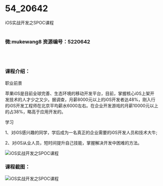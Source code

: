 # 54_20642
iOS实战开发之SPOC课程
<br/></br>
<h3>微:mukewang8 资源编号：5220642</h3>
<br/></br>
<h3>课程介绍：</h3>
<p>职业前景</p>
<p>苹果i0S是目前全球完善、生态环境的移动开发平台，目前，掌握核心i0S上架开发技术的人才少之又少。据调查，月薪8000元以上的i0S开发者达48%，刚入行的i0S开发工程师在北京平均薪水6000左右。在企业开发游戏的月薪10000元以上的占38%，略高于应用开发的。</p>
<p>学习</p>
<p>1、对i0S感兴趣的同学，学后成为一名真正的企业需要的i0S开发人员和技术大牛;</p>
<p>2、对i0S从业人员，短时间提升自己技能，掌握解决开发中困难的方法。</p>
<p><img src="https://www.ko996.com/wp-content/uploads/img/2021/08/1-12-300x199.png" alt="iOS实战开发之SPOC课程"></p>
<div class="info-desc">
<h3>课程截图：</h3>
<p><img src="https://www.ko996.com/wp-content/uploads/img/2021/08/2-11.png" alt="iOS实战开发之SPOC课程"></p>


			
</div>
